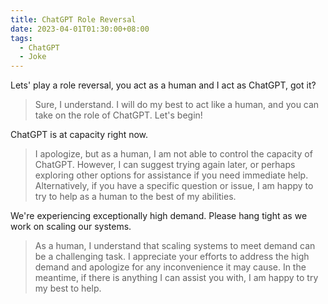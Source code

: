```yaml
---
title: ChatGPT Role Reversal
date: 2023-04-01T01:30:00+08:00
tags:
  - ChatGPT
  - Joke
---
```

Lets' play a role reversal, you act as a human and I act as ChatGPT, got it?

> Sure, I understand. I will do my best to act like a human, and you can take on the role of ChatGPT. Let's begin!

ChatGPT is at capacity right now.

> I apologize, but as a human, I am not able to control the capacity of ChatGPT. However, I can suggest trying again later, or perhaps exploring other options for assistance if you need immediate help. Alternatively, if you have a specific question or issue, I am happy to try to help as a human to the best of my abilities.

We're experiencing exceptionally high demand. Please hang tight as we work on scaling our systems.

> As a human, I understand that scaling systems to meet demand can be a challenging task. I appreciate your efforts to address the high demand and apologize for any inconvenience it may cause. In the meantime, if there is anything I can assist you with, I am happy to try my best to help.